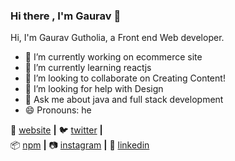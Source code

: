 ### Hi there , I'm Gaurav 👋

Hi, I'm Gaurav Gutholia, a Front end  Web developer.

- 🔭 I’m currently working on ecommerce  site
- 🌱 I’m currently learning reactjs
- 👯 I’m looking to collaborate on Creating Content!
- 🤔 I’m looking for help with Design
- 💬 Ask me about java and full stack development
- 😄 Pronouns: he

🏡 [website][website] **|** 
🐦 [twitter][twitter] **|**  
📦 [npm][npm] **|** 
📷 [instagram][instagram] **|** 
👔 [linkedin][linkedin]

[website]: https://gauravgutholia.com
[twitter]: https://twitter.com/gauravgutholia
[instagram]: https://instagram.com/bradgarropy
[instagram]: https://www.instagram.com/code_me_coder/y
[linkedin]: https://www.linkedin.com/in/gaurav-gutholia-25615a1a1/
[npm]: https://npmjs.com/~gauravgutholia

